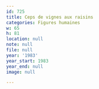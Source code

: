 ```yaml
---
id: 725
title: Ceps de vignes aux raisins
categories: Figures humaines
w: 65
h: 81
location: null
note: null
file: null
year: '1983'
year_start: 1983
year_end: null
image: null

---
```

